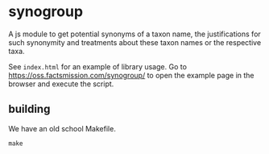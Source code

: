# synogroup

A js module to get potential synonyms of a taxon name, the justifications for such synonymity and treatments about these taxon names or the respective taxa.

See `index.html` for an example of library usage. Go to https://oss.factsmission.com/synogroup/ to open the example page in the browser and execute the script.

## building

We have an old school Makefile.

    make

